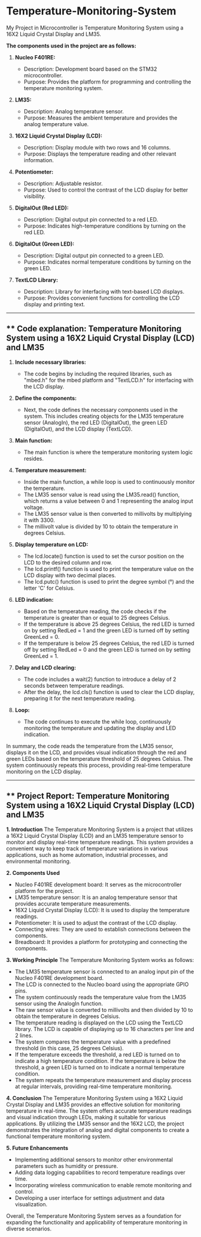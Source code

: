 # Temperature-Monitoring-System
My Project in Microcontroller is Temperature Monitoring System using a 16X2 Liquid Crystal Display and LM35.

**The components used in the project are as follows:**

1. **Nucleo F401RE:** 
   - Description: Development board based on the STM32 microcontroller.
   - Purpose: Provides the platform for programming and controlling the temperature monitoring system.

2. **LM35:** 
   - Description: Analog temperature sensor.
   - Purpose: Measures the ambient temperature and provides the analog temperature value.

3. **16X2 Liquid Crystal Display (LCD):**
   - Description: Display module with two rows and 16 columns.
   - Purpose: Displays the temperature reading and other relevant information.

4. **Potentiometer:**
   - Description: Adjustable resistor.
   - Purpose: Used to control the contrast of the LCD display for better visibility.

5. **DigitalOut (Red LED):**
   - Description: Digital output pin connected to a red LED.
   - Purpose: Indicates high-temperature conditions by turning on the red LED.

6. **DigitalOut (Green LED):**
   - Description: Digital output pin connected to a green LED.
   - Purpose: Indicates normal temperature conditions by turning on the green LED.

7. **TextLCD Library:**
   - Description: Library for interfacing with text-based LCD displays.
   - Purpose: Provides convenient functions for controlling the LCD display and printing text.
  
----------------------------------------------------------------------------------------------------
** Code explanation: Temperature Monitoring System using a 16X2 Liquid Crystal Display (LCD) and LM35
----------------------------------------------------------------------------------------------------
1. **Include necessary libraries:**
   - The code begins by including the required libraries, such as "mbed.h" for the mbed platform and "TextLCD.h" for interfacing with the LCD display.

2. **Define the components:**
   - Next, the code defines the necessary components used in the system. This includes creating objects for the LM35 temperature sensor (AnalogIn), the red LED (DigitalOut), the green LED (DigitalOut), and the LCD display (TextLCD).

3. **Main function:**
   - The main function is where the temperature monitoring system logic resides.

4. **Temperature measurement:**
   - Inside the main function, a while loop is used to continuously monitor the temperature.
   - The LM35 sensor value is read using the LM35.read() function, which returns a value between 0 and 1 representing the analog input voltage.
   - The LM35 sensor value is then converted to millivolts by multiplying it with 3300.
   - The millivolt value is divided by 10 to obtain the temperature in degrees Celsius.

5. **Display temperature on LCD:**
   - The lcd.locate() function is used to set the cursor position on the LCD to the desired column and row.
   - The lcd.printf() function is used to print the temperature value on the LCD display with two decimal places.
   - The lcd.putc() function is used to print the degree symbol (°) and the letter 'C' for Celsius.

6. **LED indication:**
   - Based on the temperature reading, the code checks if the temperature is greater than or equal to 25 degrees Celsius.
   - If the temperature is above 25 degrees Celsius, the red LED is turned on by setting RedLed = 1 and the green LED is turned off by setting GreenLed = 0.
   - If the temperature is below 25 degrees Celsius, the red LED is turned off by setting RedLed = 0 and the green LED is turned on by setting GreenLed = 1.

7. **Delay and LCD clearing:**
   - The code includes a wait(2) function to introduce a delay of 2 seconds between temperature readings.
   - After the delay, the lcd.cls() function is used to clear the LCD display, preparing it for the next temperature reading.

8. **Loop:**
   - The code continues to execute the while loop, continuously monitoring the temperature and updating the display and LED indication.

In summary, the code reads the temperature from the LM35 sensor, displays it on the LCD, and provides visual indication through the red and green LEDs based on the temperature threshold of 25 degrees Celsius. The system continuously repeats this process, providing real-time temperature monitoring on the LCD display.

---------------------------------------------------------------------------------------------------
** Project Report: Temperature Monitoring System using a 16X2 Liquid Crystal Display (LCD) and LM35         
---------------------------------------------------------------------------------------------------

**1. Introduction**
The Temperature Monitoring System is a project that utilizes a 16X2 Liquid Crystal Display (LCD) and an LM35 temperature sensor to monitor and display real-time temperature readings. This system provides a convenient way to keep track of temperature variations in various applications, such as home automation, industrial processes, and environmental monitoring.

**2. Components Used**
- Nucleo F401RE development board: It serves as the microcontroller platform for the project.
- LM35 temperature sensor: It is an analog temperature sensor that provides accurate temperature measurements.
- 16X2 Liquid Crystal Display (LCD): It is used to display the temperature readings.
- Potentiometer: It is used to adjust the contrast of the LCD display.
- Connecting wires: They are used to establish connections between the components.
- Breadboard: It provides a platform for prototyping and connecting the components.

**3. Working Principle**
The Temperature Monitoring System works as follows:

- The LM35 temperature sensor is connected to an analog input pin of the Nucleo F401RE development board.
- The LCD is connected to the Nucleo board using the appropriate GPIO pins.
- The system continuously reads the temperature value from the LM35 sensor using the AnalogIn function.
- The raw sensor value is converted to millivolts and then divided by 10 to obtain the temperature in degrees Celsius.
- The temperature reading is displayed on the LCD using the TextLCD library. The LCD is capable of displaying up to 16 characters per line and 2 lines.
- The system compares the temperature value with a predefined threshold (in this case, 25 degrees Celsius).
- If the temperature exceeds the threshold, a red LED is turned on to indicate a high temperature condition. If the temperature is below the threshold, a green LED is turned on to indicate a normal temperature condition.
- The system repeats the temperature measurement and display process at regular intervals, providing real-time temperature monitoring.

**4. Conclusion**
The Temperature Monitoring System using a 16X2 Liquid Crystal Display and LM35 provides an effective solution for monitoring temperature in real-time. The system offers accurate temperature readings and visual indication through LEDs, making it suitable for various applications. By utilizing the LM35 sensor and the 16X2 LCD, the project demonstrates the integration of analog and digital components to create a functional temperature monitoring system.

**5. Future Enhancements**
- Implementing additional sensors to monitor other environmental parameters such as humidity or pressure.
- Adding data logging capabilities to record temperature readings over time.
- Incorporating wireless communication to enable remote monitoring and control.
- Developing a user interface for settings adjustment and data visualization.

Overall, the Temperature Monitoring System serves as a foundation for expanding the functionality and applicability of temperature monitoring in diverse scenarios.
